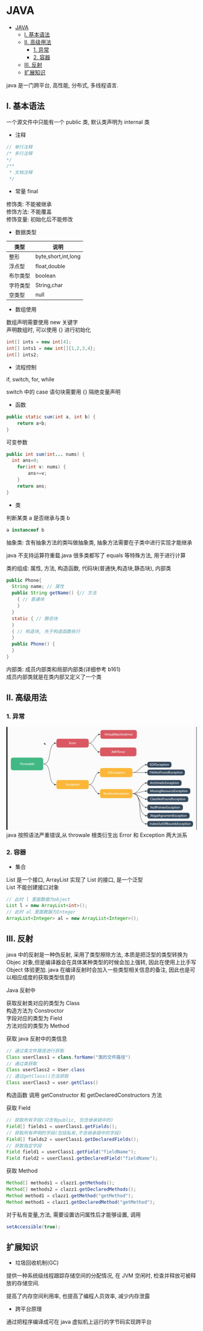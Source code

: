 # JAVA

<!-- @import "[TOC]" {cmd="toc" depthFrom=1 depthTo=6 orderedList=false} -->

<!-- code_chunk_output -->

- [JAVA](#java)
  - [I. 基本语法](#i-基本语法)
  - [II. 高级用法](#ii-高级用法)
    - [1. 异常](#1-异常)
    - [2. 容器](#2-容器)
  - [III. 反射](#iii-反射)
  - [扩展知识](#扩展知识)

<!-- /code_chunk_output -->

java 是一门跨平台, 高性能, 分布式, 多线程语言.

## I. 基本语法

一个源文件中只能有一个 public 类, 默认类声明为 internal 类

- 注释

```java
// 单行注释
/* 多行注释
*/
/**
 * 文档注释
 */
```

- 常量 final

修饰类: 不能被继承  
修饰方法: 不能覆盖  
修饰变量: 初始化后不能修改

- 数据类型

| 类型     | 说明                |
| -------- | ------------------- |
| 整形     | byte,short,int,long |
| 浮点型   | float,double        |
| 布尔类型 | boolean             |
| 字符类型 | String,char         |
| 空类型   | null                |

- 数组使用

数组声明需要使用 new 关键字  
声明数组时, 可以使用 {} 进行初始化

```java
int[] ints = new int[4];
int[] ints1 = new int[]{1,2,3,4};
int[] ints2;
```

- 流程控制

if, switch, for, while

switch 中的 case 语句块需要用 {} 隔绝变量声明

- 函数

```java
public static sum(int a, int b) {
    return a+b;
}
```

可变参数

```java
public int sum(int... nums) {
  int ans=0;
    for(int v: nums) {
        ans+=v;
    }
    return ans;
}
```

- 类

判断某类 a 是否继承与类 b

```java
a instanceof b
```

抽象类: 含有抽象方法的类叫做抽象类, 抽象方法需要在子类中进行实现才能继承

java 不支持运算符重载.java 很多类都写了 equals 等特殊方法, 用于进行计算

类的组成: 属性, 方法, 构造函数, 代码块(普通快,构造块,静态块), 内部类

```java
public Phone{
  String name; // 属性
  public String getName() {// 方法
    { // 普通块
    }
  }
  static { // 静态块
  }
  { // 构造块, 先于构造函数执行
  }
  public Phone() {
  }
}
```

内部类: 成员内部类和局部内部类(详细参考 b161)  
成员内部类就是在类内部又定义了一个类

## II. 高级用法

### 1. 异常

![异常分类图片](../img/java/java-异常.jpg)
java 按照语法严重错误,从 throwale 根类衍生出 Error 和 Exception 两大派系

### 2. 容器

- 集合

List 是一个接口, ArrayList 实现了 List 的接口, 是一个泛型  
List 不能创建接口对象

```java
// 此时 l 里面数据为object
List l = new ArrayList<int>();
// 此时 al 里面数据为Integer
ArrayList<Integer> al = new ArrayList<Integer>();
```

## III. 反射

java 中的反射是一种伪反射, 采用了类型擦除方法, 本质是把泛型的类型转换为 Objec 对象,但是编译器会在具体某种类型的时候会加上强转, 因此在使用上比手写 Object 体验更加. java 在编译反射时会加入一些类型相关信息的备注, 因此也是可以相应成度的获取类型信息的

Java 反射中

获取反射类对应的类型为 Class  
构造方法为 Constroctor  
字段对应的类型为 Field  
方法对应的类型为 Method

获取 java 反射中的类信息

```java
// 通过类文件路径进行获取
Class userClass1 = class.forName("类的文件路径")
// 通过类获取
Class userClass2 = User.class
// 通过getClass()方法获取
Class userClass3 = user.getClass()
```

构造函数
调用 getConstructor 和 getDeclaredConstructors 方法

获取 Field

```java
// 获取所有字段(只含有public, 包含继承链中的)
Field[] fields1 = userClass1.getFields();
// 获取所有声明的字段(包括私有,不含继承链中的字段)
Field[] fields2 = userClass1.getDeclaredFields();
// 获取指定字段
Field field1 = userClass1.getField("fieldName");
Field field2 = userClass1.getDeclaredField("fieldName");
```

获取 Method

```java
Method[] methods1 = clazz1.getMethods();
Method[] methods2 = clazz1.getDeclaredMethods();
Method method1 = clazz1.getMethod("getMethod");
Method method1 = clazz1.getDeclaredMethod("getMethod");
```

对于私有变量,方法, 需要设置访问属性后才能够设置, 调用

```java
setAccessible(true);
```

## 扩展知识

- 垃圾回收机制(GC)

提供一种系统级线程跟踪存储空间的分配情况, 在 JVM 空闲时, 检查并释放可被释放的存储空间.

提高了内存空间利用率, 也提高了编程人员效率, 减少内存泄露

- 跨平台原理

通过把程序编译成可在 java 虚拟机上运行的字节码实现跨平台

```

```
